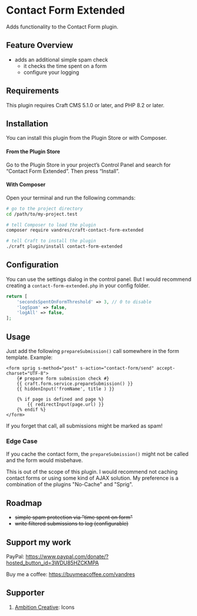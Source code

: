 # Contact Form Extended

Adds functionality to the Contact Form plugin.

## Feature Overview

- adds an additional simple spam check
  - it checks the time spent on a form
  - configure your logging

## Requirements

This plugin requires Craft CMS 5.1.0 or later, and PHP 8.2 or later.

## Installation

You can install this plugin from the Plugin Store or with Composer.

#### From the Plugin Store

Go to the Plugin Store in your project’s Control Panel and search for “Contact Form Extended”. Then press “Install”.

#### With Composer

Open your terminal and run the following commands:

```bash
# go to the project directory
cd /path/to/my-project.test

# tell Composer to load the plugin
composer require vandres/craft-contact-form-extended

# tell Craft to install the plugin
./craft plugin/install contact-form-extended
```

## Configuration

You can use the settings dialog in the control panel. But I would recommend creating a `contact-form-extended.php` in your config folder.

```php
return [
    'secondsSpentOnFormThreshold' => 3, // 0 to disable
    'logSpam' => false,
    'logAll' => false,
];

```

## Usage

Just add the following `prepareSubmission()` call somewhere in the form template. Example:

```twig
<form sprig s-method="post" s-action="contact-form/send" accept-charset="UTF-8">
    {# prepare form submission check #}
    {{ craft.form.service.prepareSubmission() }} 
    {{ hiddenInput('fromName', title ) }}

    {% if page is defined and page %}
        {{ redirectInput(page.url) }}
    {% endif %}
</form>
```

If you forget that call, all submissions might be marked as spam!

### Edge Case

If you cache the contact form, the `prepareSubmission()` might not be called and the form would misbehave.

This is out of the scope of this plugin. I would recommend not caching contact forms or using some kind of AJAX solution. My preference is a combination of the plugins "No-Cache" and "Sprig".

## Roadmap

- ~~simple spam protection via "time spent on form"~~
- ~~write filtered submissions to log (configurable)~~ 

## Support my work

PayPal: https://www.paypal.com/donate/?hosted_button_id=3WDU85HZCKMPA

Buy me a coffee: https://buymeacoffee.com/vandres

## Supporter

1. [Ambition Creative](https://www.ambitioncreative.co.uk/): Icons
